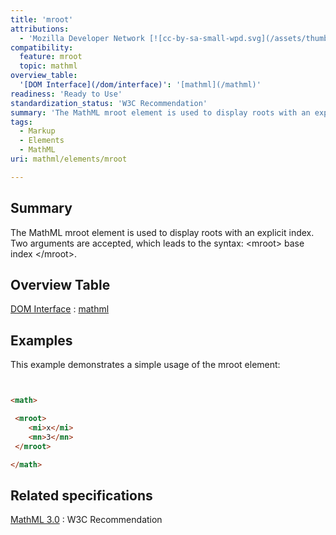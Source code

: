 ```yaml
---
title: 'mroot'
attributions:
  - 'Mozilla Developer Network [![cc-by-sa-small-wpd.svg](/assets/thumb/8/8c/cc-by-sa-small-wpd.svg/120px-cc-by-sa-small-wpd.svg.png)](http://creativecommons.org/licenses/by-sa/3.0/us/): [Article](https://developer.mozilla.org/en-US/docs/MathML/Element/mroot)'
compatibility:
  feature: mroot
  topic: mathml
overview_table:
  '[DOM Interface](/dom/interface)': '[mathml](/mathml)'
readiness: 'Ready to Use'
standardization_status: 'W3C Recommendation'
summary: 'The MathML mroot element is used to display roots with an explicit index. Two arguments are accepted, which leads to the syntax: &lt;mroot&gt; base index &lt;/mroot&gt;.'
tags:
  - Markup
  - Elements
  - MathML
uri: mathml/elements/mroot

---
```

## Summary

The MathML mroot element is used to display roots with an explicit index. Two arguments are accepted, which leads to the syntax: &lt;mroot&gt; base index &lt;/mroot&gt;.

## Overview Table

[DOM Interface](/dom/interface)
:   [mathml](/mathml)

## Examples

This example demonstrates a simple usage of the mroot element:

``` html


<math>

 <mroot>
    <mi>x</mi>
    <mn>3</mn>
 </mroot>

</math>
```

</pre>

## Related specifications

[MathML 3.0](http://www.w3.org/TR/MathML3/chapter3.html#presm.mroot)
:   W3C Recommendation
